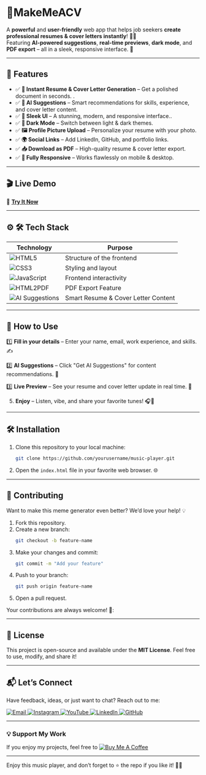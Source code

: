 
# 📄MakeMeACV

  A **powerful** and **user-friendly** web app that helps job seekers **create professional resumes & cover letters instantly**! 📝💼  
Featuring **AI-powered suggestions**, **real-time previews**, **dark mode**, and **PDF export** – all in a sleek, responsive interface. 🚀  


---

## 🌟 Features  
- ✅ **📄 Instant Resume & Cover Letter Generation** – Get a polished document in seconds. . 
-  ✅ **🤖 AI Suggestions** – Smart recommendations for skills, experience, and cover letter content.
- ✅ **🎨 Sleek UI** – A stunning, modern, and responsive interface..  
- ✅ **🌙 Dark Mode** – Switch between light & dark themes.
- ✅ **🖼️ Profile Picture Upload** – Personalize your resume with your photo.
- ✅ **🌍 Social Links** – Add LinkedIn, GitHub, and portfolio links.
- ✅ **📥 Download as PDF** – High-quality resume & cover letter export.
- ✅ **📱 Fully Responsive** – Works flawlessly on mobile & desktop.
    
---      
## 🎬 Live Demo 

🔗 **[Try It Now](https://ai-powered-lost-and-found.netlify.app/)**  


---

## ⚙ 🛠 Tech Stack
| **Technology**  | **Purpose** |
|-----------------|-------------|
| ![HTML5](https://img.shields.io/badge/HTML5-E34F26?style=for-the-badge&logo=html5&logoColor=white) | Structure of the frontend |
| ![CSS3](https://img.shields.io/badge/CSS3-1572B6?style=for-the-badge&logo=css3&logoColor=white) | Styling and layout |
| ![JavaScript](https://img.shields.io/badge/JavaScript-F7DF1E?style=for-the-badge&logo=javascript&logoColor=black) | Frontend interactivity |
| ![HTML2PDF](https://img.shields.io/badge/html2pdf-FF5733?style=for-the-badge) | PDF Export Feature |
| ![AI Suggestions](https://img.shields.io/badge/AI%20Powered-9400D3?style=for-the-badge) | Smart Resume & Cover Letter Content |


---

## 🚀 How to Use 
1️⃣ **Fill in your details** – Enter your name, email, work experience, and skills. ✍️

2️⃣ **AI Suggestions** – Click "Get AI Suggestions" for content recommendations. 🤖  

3️⃣ **Live Preview** – See your resume and cover letter update in real time. 👀  

5. **Enjoy** – Listen, vibe, and share your favorite tunes! 🎧🎵 
   

---

## 🛠️ Installation  

1. Clone this repository to your local machine:  
   ```bash  
   git clone https://github.com/yourusername/music-player.git
   ```  

2. Open the `index.html` file in your favorite web browser. 🌐  
 

---

## 🤝 Contributing  

Want to make this meme generator even better? We’d love your help! 💡  
1. Fork this repository.  
2. Create a new branch:  
   ```bash  
   git checkout -b feature-name  
   ```  
3. Make your changes and commit:  
   ```bash  
   git commit -m "Add your feature"  
   ```  
4. Push to your branch:  
   ```bash  
   git push origin feature-name  
   ```  
5. Open a pull request.  

Your contributions are always welcome! 🌟:


---

## 📜 License  

This project is open-source and available under the **MIT License**. Feel free to use, modify, and share it!  

---

## 📬 Let’s Connect  

Have feedback, ideas, or just want to chat? Reach out to me:  
<div>
  <a href="mailto:onlykelvin06@gmail.com">
    <img src="https://img.shields.io/badge/Email-4285F4?style=for-the-badge&logo=gmail&logoColor=white" alt="Email" />
  </a>
  <a href="https://www.instagram.com/_.yo.kelvin/">
    <img src="https://img.shields.io/badge/Instagram-E4405F?style=for-the-badge&logo=instagram&logoColor=white" alt="Instagram" />
  </a>
  <a href="https://www.youtube.com/@TechTutor_Tv?sub_confirmation=1">
    <img src="https://img.shields.io/badge/YouTube-FF0000?style=for-the-badge&logo=youtube&logoColor=white" alt="YouTube" />
  </a>
  <a href = "https://www.linkedin.com/in/kelvin-agyare-yeboah-6728a7301?utm_source=share&utm_campaign=share_via&utm_content=profile&utm_medium=android_app">
    <img src="https://img.shields.io/badge/LinkedIn-0077B5?style=for-the-badge&logo=linkedin&logoColor=white" alt="LinkedIn" />
  </a>
  <a href="https://github.com/KelvCodes">
    <img src="https://img.shields.io/badge/GitHub-181717?style=for-the-badge&logo=github&logoColor=white" alt="GitHub" />
  </a>
</div>     
 
---
### 💡 Support My Work  
If you enjoy my projects, feel free to [![Buy Me A Coffee](https://img.shields.io/badge/Buy%20Me%20A%20Coffee-%F0%9F%8C%8D-yellow?style=for-the-badge&logo=buy-me-a-coffee&logoColor=black)](https://www.buymeacoffee.com/kelvcodes) 

---
Enjoy this music player, and don’t forget to ⭐ the repo if you like it! 🥳✨  






